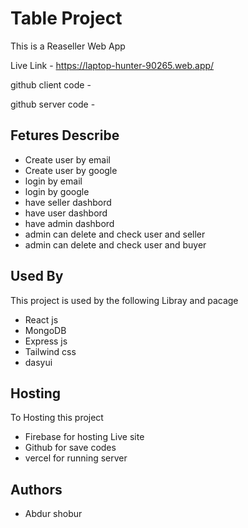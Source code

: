 # Table Project

This is a Reaseller Web App

Live Link - https://laptop-hunter-90265.web.app/

github client code -

github server code -

## Fetures Describe

- Create user by email
- Create user by google
- login by email
- login by google
- have seller dashbord
- have user dashbord
- have admin dashbord
- admin can delete and check user and seller
- admin can delete and check user and buyer

## Used By

This project is used by the following Libray and pacage

- React js
- MongoDB
- Express js
- Tailwind css
- dasyui

## Hosting

To Hosting this project

- Firebase for hosting Live site
- Github for save codes
- vercel for running server

## Authors

- Abdur shobur
